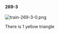 #### 269-3
![train-269-3-0.png](https://github.com/lil-lab/nlvr/raw/master/nlvr/train/images/41/train-269-3-0.png "train-269-3-0.png")

There is 1 yellow triangle